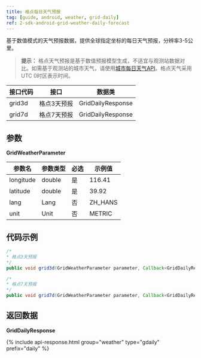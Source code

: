 ```yaml
---
title: 格点每日天气预报
tag: [guide, android, weather, grid-daily]
ref: 2-sdk-android-grid-weather-daily-forecast
---
```


基于数值模式的天气预报数据，提供全球指定坐标的每日天气预报，分辨率3-5公里。

> **提示：** 格点天气预报是基于数值预报模型生成，不适宜与观测站数据对比。如需基于观测站的城市天气，请使用[城市每日天气API](/docs/android-sdk/weather/android-weather-daily-forecast/)。格点天气采用UTC 0时区表示时间。

| 接口代码            | 接口     | 数据类             |
| --------------------------- | ---- | ------------------ |
| grid3d | 格点3天预报| GridDailyResponse |
| grid7d | 格点7天预报| GridDailyResponse |


## 参数 

**GridWeatherParameter**

| 参数名   | 参数类型 | 必选 | 示例值 |
| -------- | -------- | ---- | ------ |
| longitude | double | 是 | 116.41 |
| latitude | double | 是 | 39.92 |
| lang | Lang | 否 | ZH_HANS |
| unit | Unit | 否 | METRIC |

## 代码示例

```java
/*
* 格点3天预报
*/
public void grid3d(GridWeatherParameter parameter, Callback<GridDailyResponse> callback);

/*
* 格点7天预报
*/
public void grid7d(GridWeatherParameter parameter, Callback<GridDailyResponse> callback);
```

## 返回数据

**GridDailyResponse**

{% include api-response.html group="weather" type="gdaily" prefix="daily"  %}

